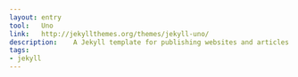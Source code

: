 ```yaml
---
layout: entry
tool:	Uno
link:	http://jekyllthemes.org/themes/jekyll-uno/
description:	A Jekyll template for publishing websites and articles
tags:
- jekyll
---
```

